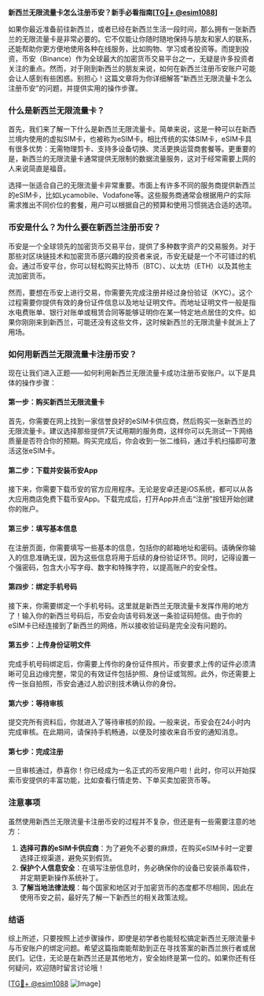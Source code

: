 **新西兰无限流量卡怎么注册币安？新手必看指南[[TG💪+ @esim1088](https://t.me/s/esim1088)]**

如果你最近准备前往新西兰，或者已经在新西兰生活一段时间，那么拥有一张新西兰的无限流量卡是非常必要的。它不仅能让你随时随地保持与朋友和家人的联系，还能帮助你更方便地使用各种在线服务，比如购物、学习或者投资等。而提到投资，币安（Binance）作为全球最大的加密货币交易平台之一，无疑是许多投资者关注的重点。然而，对于刚到新西兰的朋友来说，如何在新西兰注册币安账户可能会让人感到有些困惑。别担心！这篇文章将为你详细解答“新西兰无限流量卡怎么注册币安”的问题，并提供实用的操作步骤。

### 什么是新西兰无限流量卡？

首先，我们来了解一下什么是新西兰无限流量卡。简单来说，这是一种可以在新西兰境内使用的虚拟SIM卡，也被称为eSIM卡。相比传统的实体SIM卡，eSIM卡具有很多优势：无需物理剪卡、支持多设备切换、灵活更换运营商套餐等。更重要的是，新西兰的无限流量卡通常提供无限制的数据流量服务，这对于经常需要上网的人来说简直是福音。

选择一张适合自己的无限流量卡非常重要。市面上有许多不同的服务商提供新西兰的eSIM卡，比如Lycamobile、Vodafone等。这些服务商通常会根据用户的实际需求推出不同价位的套餐，用户可以根据自己的预算和使用习惯挑选合适的选项。

### 币安是什么？为什么要在新西兰注册币安？

币安是一个全球领先的加密货币交易平台，提供了多种数字资产的交易服务。对于那些对区块链技术和加密货币感兴趣的投资者来说，币安无疑是一个不可错过的机会。通过币安平台，你可以轻松购买比特币（BTC）、以太坊（ETH）以及其他主流加密货币。

然而，要想在币安上进行交易，你需要先完成注册并经过身份验证（KYC）。这个过程需要你提供有效的身份证件信息以及地址证明文件。而地址证明文件一般是指水电费账单、银行对账单或租赁合同等能够证明你在某一特定地点居住的文件。如果你刚刚来到新西兰，可能还没有这些文件，这时候新西兰的无限流量卡就派上了用场。

### 如何用新西兰无限流量卡注册币安？

现在让我们进入正题——如何利用新西兰无限流量卡成功注册币安账户。以下是具体的操作步骤：

#### 第一步：购买新西兰无限流量卡

首先，你需要在网上找到一家信誉良好的eSIM卡供应商，然后购买一张新西兰的无限流量卡。建议选择那些提供7天试用期的服务商，这样你可以先测试一下网络质量是否符合你的预期。购买完成后，你会收到一张二维码，通过手机扫描即可激活这张eSIM卡。

#### 第二步：下载并安装币安App

接下来，你需要下载币安的官方应用程序。无论是安卓还是iOS系统，都可以从各大应用商店免费下载币安App。下载完成后，打开App并点击“注册”按钮开始创建你的账户。

#### 第三步：填写基本信息

在注册页面，你需要填写一些基本的信息，包括你的邮箱地址和密码。请确保你输入的信息准确无误，因为这些信息将用于后续的身份验证环节。同时，记得设置一个强密码，包含大小写字母、数字和特殊字符，以提高账户的安全性。

#### 第四步：绑定手机号码

接下来，你需要绑定一个手机号码。这里就是新西兰无限流量卡发挥作用的地方了！输入你的新西兰号码后，币安会向该号码发送一条验证码短信。由于你的eSIM卡已经连接到了新西兰的网络，所以接收验证码是完全没有问题的。

#### 第五步：上传身份证明文件

完成手机号码绑定后，你需要上传你的身份证件照片。币安要求上传的证件必须清晰可见且边缘完整，常见的有效证件包括护照、身份证或驾照。此外，你还需要上传一张自拍照，币安会通过人脸识别技术确认你的身份。

#### 第六步：等待审核

提交完所有资料后，你就进入了等待审核的阶段。一般来说，币安会在24小时内完成审核。在此期间，请保持手机畅通，以便及时接收来自币安的通知消息。

#### 第七步：完成注册

一旦审核通过，恭喜你！你已经成为一名正式的币安用户啦！此时，你可以开始探索币安提供的丰富功能，比如查看行情走势、下单买卖加密货币等。

### 注意事项

虽然使用新西兰无限流量卡注册币安的过程并不复杂，但还是有一些需要注意的地方：

1. **选择可靠的eSIM卡供应商**：为了避免不必要的麻烦，在购买eSIM卡时一定要选择正规渠道，避免买到假货。
2. **保护个人信息安全**：在填写注册信息时，务必确保你的设备已安装杀毒软件，并定期更新操作系统补丁。
3. **了解当地法律法规**：每个国家和地区对于加密货币的态度都不尽相同，因此在使用币安之前，最好先了解一下新西兰的相关政策法规。

### 结语

综上所述，只要按照上述步骤操作，即使是初学者也能轻松搞定新西兰无限流量卡与币安账户的绑定问题。希望这篇指南能帮助到正在寻找答案的新西兰旅行者或居民们。记住，无论是在新西兰还是其他地方，安全始终是第一位的。如果你还有任何疑问，欢迎随时留言讨论哦！

[[TG💪+ @esim1088](https://t.me/s/esim1088) ![Image](https://i.postimg.cc/4NQfJmqS/Snipaste-2025-05-13-00-14-12.png)]